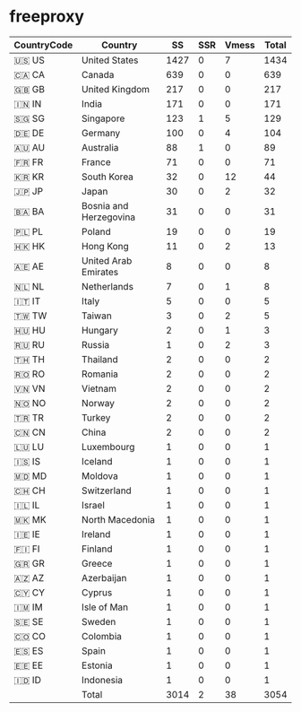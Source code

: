 # freeproxy

|CountryCode|Country|SS|SSR|Vmess|Total|
|  ----  | ----  |  ----  | ----  |  ----  | ----  |
|🇺🇸 US|United States|1427|0|7|1434|
|🇨🇦 CA|Canada|639|0|0|639|
|🇬🇧 GB|United Kingdom|217|0|0|217|
|🇮🇳 IN|India|171|0|0|171|
|🇸🇬 SG|Singapore|123|1|5|129|
|🇩🇪 DE|Germany|100|0|4|104|
|🇦🇺 AU|Australia|88|1|0|89|
|🇫🇷 FR|France|71|0|0|71|
|🇰🇷 KR|South Korea|32|0|12|44|
|🇯🇵 JP|Japan|30|0|2|32|
|🇧🇦 BA|Bosnia and Herzegovina|31|0|0|31|
|🇵🇱 PL|Poland|19|0|0|19|
|🇭🇰 HK|Hong Kong|11|0|2|13|
|🇦🇪 AE|United Arab Emirates|8|0|0|8|
|🇳🇱 NL|Netherlands|7|0|1|8|
|🇮🇹 IT|Italy|5|0|0|5|
|🇹🇼 TW|Taiwan|3|0|2|5|
|🇭🇺 HU|Hungary|2|0|1|3|
|🇷🇺 RU|Russia|1|0|2|3|
|🇹🇭 TH|Thailand|2|0|0|2|
|🇷🇴 RO|Romania|2|0|0|2|
|🇻🇳 VN|Vietnam|2|0|0|2|
|🇳🇴 NO|Norway|2|0|0|2|
|🇹🇷 TR|Turkey|2|0|0|2|
|🇨🇳 CN|China|2|0|0|2|
|🇱🇺 LU|Luxembourg|1|0|0|1|
|🇮🇸 IS|Iceland|1|0|0|1|
|🇲🇩 MD|Moldova|1|0|0|1|
|🇨🇭 CH|Switzerland|1|0|0|1|
|🇮🇱 IL|Israel|1|0|0|1|
|🇲🇰 MK|North Macedonia|1|0|0|1|
|🇮🇪 IE|Ireland|1|0|0|1|
|🇫🇮 FI|Finland|1|0|0|1|
|🇬🇷 GR|Greece|1|0|0|1|
|🇦🇿 AZ|Azerbaijan|1|0|0|1|
|🇨🇾 CY|Cyprus|1|0|0|1|
|🇮🇲 IM|Isle of Man|1|0|0|1|
|🇸🇪 SE|Sweden|1|0|0|1|
|🇨🇴 CO|Colombia|1|0|0|1|
|🇪🇸 ES|Spain|1|0|0|1|
|🇪🇪 EE|Estonia|1|0|0|1|
|🇮🇩 ID|Indonesia|1|0|0|1|
||Total|3014|2|38|3054|

